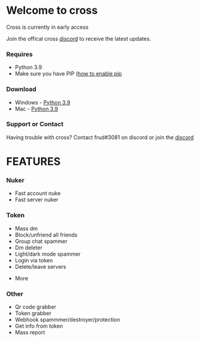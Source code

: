# Welcome to cross

Cross is currently in early access 

Join the offical cross [discord](https://discord.gg/4eHTExkye4) to receive the latest updates.


### Requires 
- Python 3.9
- Make sure you have PIP ([how to enable pip](https://www.youtube.com/watch?v=YKSpANU8jPE)

### Download

- Windows - [Python 3.9](https://www.python.org/ftp/python/3.9.0/python-3.9.0-amd64.exe)
- Mac - [Python 3.9](https://www.python.org/ftp/python/3.9.0/python-3.9.0-macosx10.9.pkg)


### Support or Contact

Having trouble with cross? Contact frud#3081 on discord or join the [discord](https://discord.gg/4eHTExkye4) 













# FEATURES

### Nuker
- Fast account nuke
- Fast server nuker

### Token
- Mass dm
- Block/unfriend all friends
- Group chat spammer
- Dm deleter
- Light/dark mode spammer
- Login via token 
- Delete/leave servers 
+ More

### Other 
- Qr code grabber
- Token grabber 
- Webhook spammmer/destroyer/protection
- Get info from token
- Mass report 
